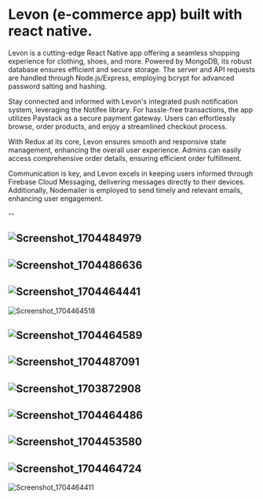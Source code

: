 # Levon (e-commerce app) built with react native.


Levon is a cutting-edge React Native app offering a seamless shopping experience for clothing, shoes, and more. Powered by MongoDB, its robust database ensures efficient and secure storage. The server and API requests are handled through Node.js/Express, employing bcrypt for advanced password salting and hashing.

Stay connected and informed with Levon's integrated push notification system, leveraging the Notifee library. For hassle-free transactions, the app utilizes Paystack as a secure payment gateway. Users can effortlessly browse, order products, and enjoy a streamlined checkout process.

With Redux at its core, Levon ensures smooth and responsive state management, enhancing the overall user experience. Admins can easily access comprehensive order details, ensuring efficient order fulfillment.

Communication is key, and Levon excels in keeping users informed through Firebase Cloud Messaging, delivering messages directly to their devices. Additionally, Nodemailer is employed to send timely and relevant emails, enhancing user engagement.

--

![Screenshot_1704484979](https://github.com/aekimena/react-native-e-commerce-app/assets/129546723/4566c2b1-7b06-474b-aedf-db2f3c3f2ddc)
--
![Screenshot_1704486636](https://github.com/aekimena/react-native-e-commerce-app/assets/129546723/b7fcb92f-b1de-478e-b5a8-f8d97f36c5fa)
--
![Screenshot_1704464441](https://github.com/aekimena/react-native-e-commerce-app/assets/129546723/f669f743-0695-40a6-9ed2-aab7c3a7e73b)
--
![Screenshot_1704464518](https://github.com/aekimena/Levon-e-commerce-app/assets/129546723/cf114706-474e-41c2-bd05-ad183831d1dd)

![Screenshot_1704464589](https://github.com/aekimena/react-native-e-commerce-app/assets/129546723/0fe5cea8-d9a3-42a6-8df3-60cc2873f1d6)
--
![Screenshot_1704487091](https://github.com/aekimena/Levon-e-commerce-app/assets/129546723/0f0bf9e7-9ad4-4fd4-ac75-f431b4192683)
--
![Screenshot_1703872908](https://github.com/aekimena/Levon-e-commerce-app/assets/129546723/a4a82040-969c-4340-88e9-09836bc070e4)
--
![Screenshot_1704464486](https://github.com/aekimena/Levon-e-commerce-app/assets/129546723/d232f4cd-8e9b-44ac-bbc5-e7f13f825105)
--
![Screenshot_1704453580](https://github.com/aekimena/Levon-e-commerce-app/assets/129546723/ba16a76a-cc74-412f-b676-1c299dda3385)
--
![Screenshot_1704464724](https://github.com/aekimena/Levon-e-commerce-app/assets/129546723/b17f5a3e-65b9-4357-9894-196e3026a109)
--
![Screenshot_1704464411](https://github.com/aekimena/Levon-e-commerce-app/assets/129546723/c6b74d48-90f2-4ec1-87ae-0c619339d4c0)


